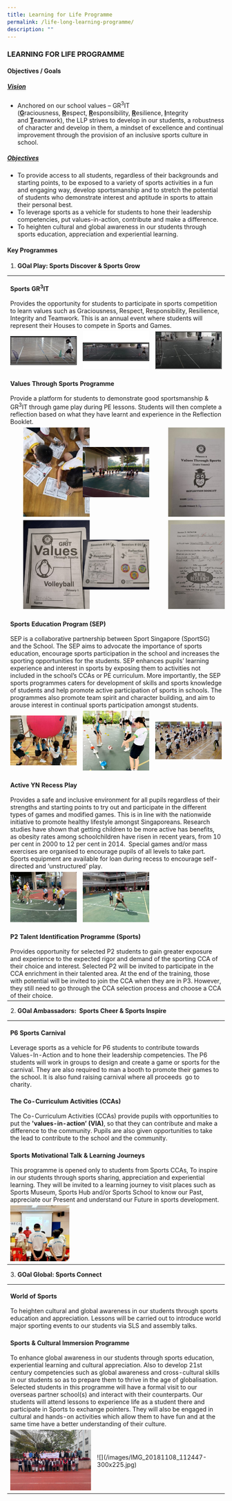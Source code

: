 ```yaml
---
title: Learning for Life Programme
permalink: /life-long-learning-programme/
description: ""
---
```

### LEARNING FOR LIFE PROGRAMME

#### Objectives / Goals

<h5><u> Vision </u></h5>

*   Anchored on our school values – GR<sup>3</sup>IT (<b><u>G</u></b>raciousness, <b><u>R</u></b>espect, <b><u>R</u></b>esponsibility, <b><u>R</u></b>esilience, <b><u>I</u></b>ntegrity and <b><u>T</u></b>eamwork), the LLP strives to develop in our students, a robustness of character and develop in them, a mindset of excellence and continual improvement through the provision of an inclusive sports culture in school.

<h5><u> Objectives </u></h5>
	
*   To provide access to all students, regardless of their backgrounds and starting points, to be exposed to a variety of sports activities in a fun and engaging way, develop sportsmanship and to stretch the potential of students who demonstrate interest and aptitude in sports to attain their personal best.
*   To leverage sports as a vehicle for students to hone their leadership competencies, put values-in-action, contribute and make a difference.
*   To heighten cultural and global awareness in our students through sports education, appreciation and experiential learning.

#### Key Programmes

1. **GOal Play: Sports Discover & Sports Grow**

<table>
	<tr>
		<td colspan="3">
			<br><b>Sports GR<sup>3</sup>IT</b><br><br>
			Provides the opportunity for students to participate in sports competition to learn values such as Graciousness, Respect, Responsibility, Resilience, Integrity and Teamwork. This is an annual event where students will represent their Houses to compete in Sports and Games.
		</td>
	</tr>
	<tr>
		<td width="30%">
			<img src="/images/Throwing-300x169.jpg"/>
		</td>
		<td width="30%">
			<img src="/images/Frisbee-Throwing-300x169.jpg"/>
		</td>
		<td width="30%">
			<img src="/images/Floorball-shooting-300x169.jpg"/>
		</td>
	</tr>
	<tr>
		<td colspan="3">
			<br><b>Values Through Sports Programme</b><br><br>
			Provide a platform for students to demonstrate good sportsmanship & GR<sup>3</sup>IT through game play during PE lessons. Students will then complete a reflection based on what they have learnt and experience in the Reflection Booklet.
		</td>
	</tr>
	<tr>
		<td>
			<img src="/images/Reflection-Time-225x300.jpg" style="padding:0px 30px 0px 30px"/>
		</td>
		<td>
			<img src="/images/P4_VTS_Integity_Floorball-1024x768.jpg"/>
		</td>
		<td>
			<img src="/images/Picture4-225x300.jpg" style="padding:0px 30px 0px 30px"/>
		</td>
	</tr>
	<tr>
		<td>
			<img src="/images/Picture2.jpg" style="padding:0px 30px 0px 30px"/>
		</td>
		<td>
			<img src="/images/Picture1.jpg"/>
		</td>
		<td>
			<img src="/images/Picture3.jpg" style="padding:0px 30px 0px 30px"/>
		</td>
	</tr>
	<tr>
		<td colspan="3">
			<br><b>Sports Education Program (SEP)</b> <br><br>
			SEP is a collaborative partnership between Sport Singapore (SportSG) and the School. The SEP aims to advocate the importance of sports education, encourage sports participation in the school and increases the sporting opportunities for the students. SEP enhances pupils’ learning experience and interest in sports by exposing them to activities not included in the school’s CCAs or PE curriculum. More importantly, the SEP sports programmes caters for development of skills and sports knowledge of students and help promote active participation of sports in schools. The programmes also promote team spirit and character building, and aim to arouse interest in continual sports participation amongst students.
		</td>
	</tr>
	<tr>
		<td>
			<img src="/images/IMG-20220412-Kinball-300x225.jpg"/>
		</td>
		<td>
			<img src="/images/IMG-20220419-A_Scoocer-300x268.jpg"/>
		</td>
		<td>
			<img src="/images/Wushu-300x169.jpg"/>
		</td>
	</tr>
	<tr>
		<td colspan="3">
			<br><b>Active YN Recess Play</b><br><br>
			Provides a safe and inclusive environment for all pupils regardless of their strengths and starting points to try out and participate in the different types of games and modified games. This is in line with the nationwide initiative to promote healthy lifestyle amongst Singaporeans. Research studies have shown that getting children to be more active has benefits, as obesity rates among schoolchildren have risen in recent years, from 10 per cent in 2000 to 12 per cent in 2014.  Special games and/or mass exercises are organised to encourage pupils of all levels to take part. Sports equipment are available for loan during recess to encourage self-directed and ‘unstructured’ play.
		</td>
	</tr>
	<tr>
		<td>
			<img src="/images/IMG-20220308-Recess-Play-300x225.jpg"/>
		</td>
		<td>
			<img src="/images/IMG20210413Recess-Play-300x225.jpg"/>
		</td>
		<td></td>
	</tr>
	<tr>
		<td colspan="3">
			<br><b>P2 Talent Identification Programme (Sports)</b><br><br>
			Provides opportunity for selected P2 students to gain greater exposure and experience to the expected rigor and demand of the sporting CCA of their choice and interest. Selected P2 will be invited to participate in the CCA enrichment in their talented area. At the end of the training, those with potential will be invited to join the CCA when they are in P3. However, they still need to go through the CCA selection process and choose a CCA of their choice.
		</td>
	</tr>
</table>

2. **GOal Ambassadors:  Sports Cheer & Sports Inspire**

<table>
	<tr>
		<td colspan="3">
			<br><b>P6 Sports Carnival</b><br><br>
			Leverage sports as a vehicle for P6 students to contribute towards Values-In-Action and to hone their leadership competencies. The P6 students will work in groups to design and create a game or sports for the carnival. They are also required to man a booth to promote their games to the school. It is also fund raising carnival where all proceeds  go to charity.
		</td>
	</tr>
	<tr>
		<td colspan="3">
			<br><b>The Co-Curriculum Activities (CCAs)</b><br><br>
			The Co-Curriculum Activities (CCAs) provide pupils with opportunities to put the <b>'values-in-action’ (VIA)</b>, so that they can contribute and make a difference to the community. Pupils are also given opportunities to take the lead to contribute to the school and the community.
		</td>
	</tr>
	<tr>
		<td colspan="3">
			<br><b>Sports Motivational Talk & Learning Journeys</b><br><br>
			This programme is opened only to students from Sports CCAs, To inspire in our students through sports sharing, appreciation and experiential learning. They will be invited to a learning journey to visit places such as Sports Museum, Sports Hub and/or Sports School to know our Past, appreciate our Present and understand our Future in sports development.
		</td>
	</tr>
	<tr>
		<td width="30%">
			<img src="/images/Motivational-Talk-300x283.jpg"/>
		</td>
		<td></td>
		<td></td>
	</tr>
</table>

3. **GOal Global: Sports Connect**

<table>
	<tr>
		<td colspan="3">
			<br><b>World of Sports</b><br><br>
			To heighten cultural and global awareness in our students through sports education and appreciation. Lessons will be carried out to introduce world major sporting events to our students via SLS and assembly talks.
		</td>
	</tr>
	<tr>
		<td colspan="3">
			<br><b>Sports & Cultural Immersion Programme</b><br><br>
			To enhance global awareness in our students through sports education, experiential learning and cultural appreciation. Also to develop 21st century competencies such as global awareness and cross-cultural skills in our students so as to prepare them to thrive in the age of globalisation. Selected students in this programme will have a formal visit to our overseas partner school(s) and interact with their counterparts. Our students will attend lessons to experience life as a student there and participate in Sports to exchange pointers. They will also be engaged in cultural and hands-on activities which allow them to have fun and at the same time have a better understanding of their culture.
		</td>
	</tr>
	<tr>
		<td width="30%">
			<img src="/images/IMG_20181108_105535-1024x768.jpg"/>
		</td>
		<td width="30%">
			![](/images/IMG_20181108_112447-300x225.jpg)